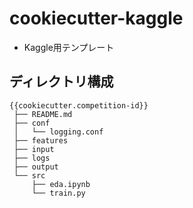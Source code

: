 # cookiecutter-kaggle

- Kaggle用テンプレート

## ディレクトリ構成

```
{{cookiecutter.competition-id}}
 ├── README.md
 ├── conf
 │   └── logging.conf
 ├── features
 ├── input
 ├── logs
 ├── output
 └── src
     ├── eda.ipynb
     └── train.py
```
